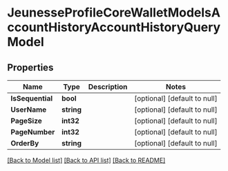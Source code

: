 # JeunesseProfileCoreWalletModelsAccountHistoryAccountHistoryQueryModel

## Properties
Name | Type | Description | Notes
------------ | ------------- | ------------- | -------------
**IsSequential** | **bool** |  | [optional] [default to null]
**UserName** | **string** |  | [optional] [default to null]
**PageSize** | **int32** |  | [optional] [default to null]
**PageNumber** | **int32** |  | [optional] [default to null]
**OrderBy** | **string** |  | [optional] [default to null]

[[Back to Model list]](../README.md#documentation-for-models) [[Back to API list]](../README.md#documentation-for-api-endpoints) [[Back to README]](../README.md)


